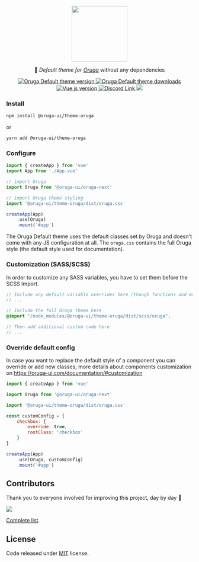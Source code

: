 <p align="center">
    <img width="150" src="https://oruga-ui.com/logo.png" />
</p>

<p align="center">
  🦋 <i>Default theme for <a href="https://oruga-ui.com" target="_blank">Oruga</a></i> without any dependencies
</p>

<p align="center">
    <a href="https://www.npmjs.com/package/@oruga-ui/theme-oruga">
        <img src="https://img.shields.io/npm/v/@oruga-ui/theme-oruga.svg?logo=npm" alt="Oruga Default theme version" />
    <a>
    <a href="https://www.npmjs.com/package/@oruga-ui/theme-oruga">
        <img src="https://img.shields.io/npm/dt/@oruga-ui/theme-oruga.svg" alt="Oruga Default theme downloads" />
    </a>
    <a href="https://vuejs.org">
        <img src="https://img.shields.io/badge/vue.js-3.x-4fc08d" alt="Vue.js version">
    </a>
    <a href="https://discord.gg/RuKuBYN">
        <img src="https://img.shields.io/badge/chat-on%20discord-7289DA.svg?logo=discord"  alt="Discord Link"/>
    </a>
    <a href="https://ko-fi.com/mlmoravek">
        <img src="https://img.shields.io/badge/ko--fi-donate-%23FF5E5B?style=flat&logo=ko-fi&logoColor=white" />
    </a>
</p>


### Install

```sh
npm install @oruga-ui/theme-oruga
```

or

```sh
yarn add @oruga-ui/theme-oruga
```

### Configure

```js
import { createApp } from 'vue'
import App from './App.vue'

// import Oruga
import Oruga from '@oruga-ui/oruga-next'

// import Oruga theme styling
import '@oruga-ui/theme-oruga/dist/oruga.css'

createApp(App)
    .use(Oruga)
    .mount('#app')
```
The Oruga Default theme uses the default classes set by Oruga and doesn't come with any JS configuration at all. The `oruga.css` contains the full Oruga style (the default style used for documentation). 

### Customization (SASS/SCSS)

In order to customize any SASS variables, you have to set them before the SCSS Import.


```scss
// Include any default variable overrides here (though functions and maps won't be available here)
// ...

// Include the full Oruga theme here
@import "/node_modules/@oruga-ui/theme-oruga/dist/scss/oruga";

// Then add additional custom code here
// ...
```

### Override default config

In case you want to replace the default style of a component you can override or add new classes; more details about components customization on https://oruga-ui.com/documentation/#customization

```js
import { createApp } from 'vue'

import Oruga from '@oruga-ui/oruga-next'

import '@oruga-ui/theme-oruga/dist/oruga.css'

const customConfig = {
    checkbox: {
        override: true,
        rootClass: 'checkbox'
    }
}

createApp(App)
    .use(Oruga, customConfig)
    .mount('#app')
```

## Contributors
Thank you to everyone involved for improving this project, day by day 💚

<a href="https://github.com/oruga-ui/theme-oruga">
  <img src="https://contrib.rocks/image?repo=oruga-ui/theme-oruga" />
</a>

[Complete list](CONTRIBUTORS.md).

## License

Code released under [MIT](https://github.com/oruga-ui/theme-oruga/blob/main/LICENSE) license.
